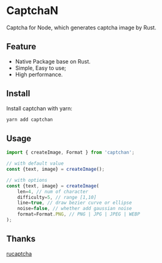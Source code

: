 # CaptchaN

Captcha for Node, which generates captcha image by Rust.

## Feature

- Native Package base on Rust.
- Simple, Easy to use;
- High performance.

## Install

Install captchan with yarn:

```bash
yarn add captchan
```

## Usage

```javascript
import { createImage, Format } from 'captchan';

// with default value
const {text, image} = createImage();

// with options
const {text, image} = createImage(
    len=4, // num of character
    difficulty=5, // range [1,10]
    line=true, // draw bezier curve or ellipse
    noise=false, // whether add gaussian noise
    format=Format.PNG, // PNG | JPG | JPEG | WEBP
);
```

## Thanks

[rucaptcha](https://github.com/huacnlee/rucaptcha)
